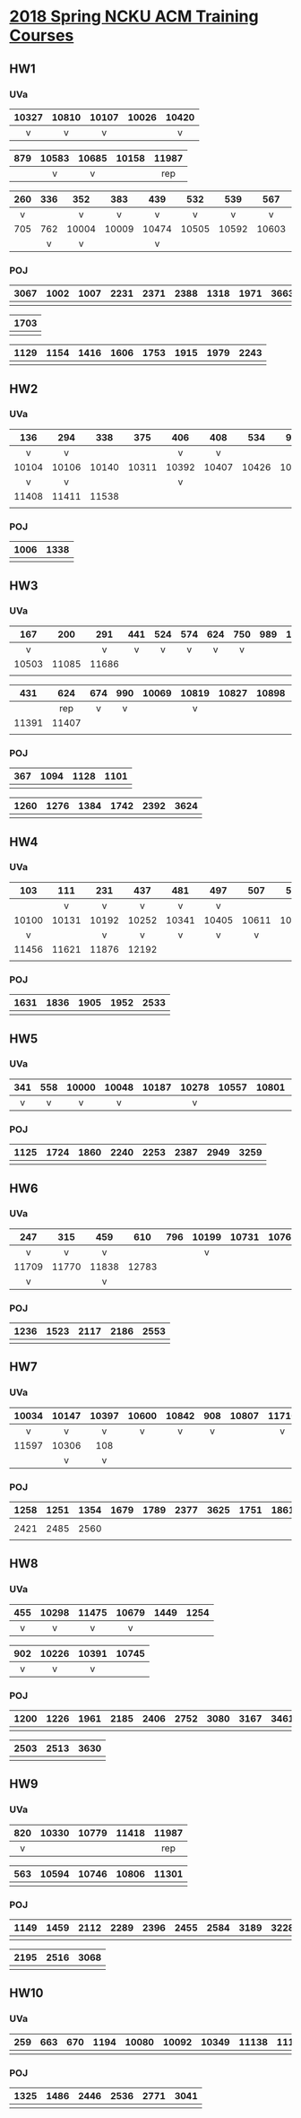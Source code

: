 # [2018 Spring NCKU ACM Training Courses](https://toolbuddy.github.io/acp_cheatsheet/2018_spring/course.html)

## HW1

### UVa

| 10327 | 10810 | 10107 | 10026 | 10420 |
| :-:   | :-:   | :-:   | :-:   | :-:   |
| v     | v     | v     |       | v     |

| 879 | 10583 | 10685 | 10158 | 11987 |
| :-: | :-:   | :-:   | :-:   | :-:   |
|     | v     | v     |       | rep   |

| 260 | 336 | 352   | 383   | 439   | 532   | 539   | 567   | 571   | 601   |
| :-: | :-: | :-:   | :-:   | :-:   | :-:   | :-:   | :-:   | :-:   | :-:   |
| v   |     | v     | v     | v     | v     | v     | v     |       |       |
| 705 | 762 | 10004 | 10009 | 10474 | 10505 | 10592 | 10603 | 10946 | 11624 |
|     | v   | v     |       | v     |       |       |       | v     |       |


### POJ

| 3067 | 1002 | 1007 | 2231 | 2371 | 2388 | 1318 | 1971 | 3663 | 3664 |
| :-:  | :-:  | :-:  | :-:  | :-:  | :-:  | :-:  | :-:  | :-:  | :-:  |
|      |      |      |      |      |      |      |      |      |      |

| 1703 |
| :-:  |
|      |

| 1129 | 1154 | 1416 | 1606 | 1753 | 1915 | 1979 | 2243 |
| :-:  | :-:  | :-:  | :-:  | :-:  | :-:  | :-:  | :-:  |
|      |      |      |      |      |      |      |      |

## HW2

### UVa

| 136   | 294   | 338   | 375   | 406   | 408   | 534   | 906   | 10035 | 10090 |
| :-:   | :-:   | :-:   | :-:   | :-:   | :-:   | :-:   | :-:   | :-:   | :-:   |
| v     | v     |       |       | v     | v     |       | v     |       |       |
| 10104 | 10106 | 10140 | 10311 | 10392 | 10407 | 10426 | 10494 | 10606 | 10990 |
| v     | v     |       |       | v     |       |       |       |       |       |
| 11408 | 11411 | 11538 |
|       |       |       |

### POJ

| 1006 | 1338 |
| :-:  | :-:  |
|      |      |

## HW3

### UVa
| 167   | 200   | 291   | 441 | 524 | 574 | 624 | 750 | 989 | 10305 |
| :-:   | :-:   | :-:   | :-: | :-: | :-: | :-: | :-: | :-: | :-:   |
| v     |       | v     | v   | v   | v   | v   | v   |     |       |
| 10503 | 11085 | 11686 |
|       |       |       |

| 431   | 624   | 674 | 990 | 10069 | 10819 | 10827 | 10898 | 10943 | 10980 |
| :-:   | :-:   | :-: | :-: | :-:   | :-:   | :-:   | :-:   | :-:   | :-:   |
|       | rep   | v   | v   |       | v     |       |       |       |       |
| 11391 | 11407 |
|       |       |

### POJ
| 367 | 1094 | 1128 | 1101 |
| :-: | :-:  | :-:  | :-:  |
|     |      |      |      |

| 1260 | 1276 | 1384 | 1742 | 2392 | 3624 |
| :-:  | :-:  | :-:  | :-:  | :-:  | :-:  |
|      |      |      |      |      |      |

## HW4

### UVa

| 103   | 111   | 231   | 437   | 481   | 497   | 507   | 531   | 714   | 10066 |
| :-:   | :-:   | :-:   | :-:   | :-:   | :-:   | :-:   | :-:   | :-:   | :-:   |
|       | v     | v     | v     | v     | v     |       | v     |       | v     |
| 10100 | 10131 | 10192 | 10252 | 10341 | 10405 | 10611 | 10635 | 10723 | 11413 |
| v     |       | v     | v     | v     | v     | v     |       |       |       |
| 11456 | 11621 | 11876 | 12192 |
|       |       |       |       |

### POJ

| 1631 | 1836 | 1905 | 1952 | 2533 |
| :-:  | :-:  | :-:  | :-:  | :-:  |
|      |      |      |      |      |

## HW5

### UVa

| 341 | 558 | 10000 | 10048 | 10187 | 10278 | 10557 | 10801 | 10986 |
| :-: | :-: | :-:   | :-:   | :-:   | :-:   | :-:   | :-:   | :-:   |
| v   | v   | v     | v     |       | v     |       |       | v     |

### POJ

| 1125 | 1724 | 1860 | 2240 | 2253 | 2387 | 2949 | 3259 |
| :-:  | :-:  | :-:  | :-:  | :-:  | :-:  | :-:  | :-:  |
|      |      |      |      |      |      |      |      |

## HW6

### UVa

| 247   | 315   | 459   | 610   | 796 | 10199 | 10731 | 10765 | 11324 | 11504 |
| :-:   | :-:   | :-:   | :-:   | :-: | :-:   | :-:   | :-:   | :-:   | :-:   |
| v     | v     | v     |       |     | v     |       |       |       |       |
| 11709 | 11770 | 11838 | 12783 |
| v     |       | v     |       |

### POJ

| 1236 | 1523 | 2117 | 2186 | 2553 |
| :-:  | :-:  | :-:  | :-:  | :-:  |
|      |      |      |      |      |

## HW7

### UVa

| 10034 | 10147 | 10397 | 10600 | 10842 | 908 | 10807 | 11710 | 11987 | 10369 |
| :-:   | :-:   | :-:   | :-:   | :-:   | :-: | :-:   | :-:   | :-:   | :-:   |
| v     | v     | v     | v     | v     | v   |       | v     | v     | v     |
| 11597 | 10306 | 108   |
|       | v     | v     |

### POJ

| 1258 | 1251 | 1354 | 1679 | 1789 | 2377 | 3625 | 1751 | 1861 | 2395 |
| :-:  | :-:  | :-:  | :-:  | :-:  | :-:  | :-:  | :-:  | :-:  | :-:  |
|      |      |      |      |      |      |      |      |      |      |
| 2421 | 2485 | 2560 |
|      |      |      |

## HW8

### UVa

| 455 | 10298 | 11475 | 10679 | 1449 | 1254 |
| :-: | :-:   | :-:   | :-:   | :-:  | :-:  |
| v   | v     | v     | v     |      |      |

| 902 | 10226 | 10391 | 10745 |
| :-: | :-:   | :-:   | :-:   |
| v   | v     | v     |       |

### POJ

| 1200 | 1226 | 1961 | 2185 | 2406 | 2752 | 3080 | 3167 | 3461 |
| :-:  | :-:  | :-:  | :-:  | :-:  | :-:  | :-:  | :-:  | :-:  |
|      |      |      |      |      |      |      |      |      |

| 2503 | 2513 | 3630 |
| :-:  | :-:  | :-:  |
|      |      |      |

## HW9

### UVa

| 820 | 10330 | 10779 | 11418 | 11987 |
| :-: | :-:   | :-:   | :-:   | :-:   |
| v   |       |       |       | rep   |

| 563 | 10594 | 10746 | 10806 | 11301 |
| :-: | :-:   | :-:   | :-:   | :-:   |
|     |       |       |       |       |

### POJ

| 1149 | 1459 | 2112 | 2289 | 2396 | 2455 | 2584 | 3189 | 3228 |
| :-:  | :-:  | :-:  | :-:  | :-:  | :-:  | :-:  | :-:  | :-:  |
|      |      |      |      |      |      |      |      |      |

| 2195 | 2516 | 3068 |
| :-:  | :-:  | :-:  |
|      |      |      |

## HW10

### UVa

| 259 | 663 | 670 | 1194 | 10080 | 10092 | 10349 | 11138 | 11159 | 11419 |
| :-: | :-: | :-: | :-:  | :-:   | :-:   | :-:   | :-:   | :-:   | :-:   |
|     |     |     |      |       |       |       |       |       |       |

### POJ

| 1325 | 1486 | 2446 | 2536 | 2771 | 3041 |
| :-:  | :-:  | :-:  | :-:  | :-:  | :-:  |
|      |      |      |      |      |      |
